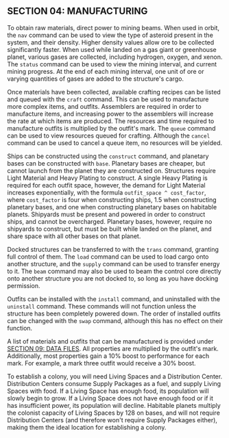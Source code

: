 ## SECTION 04: MANUFACTURING

To obtain raw materials, direct power to mining beams. When used in orbit, the `nav` command can be used to view the type of asteroid present in the system, and their density. Higher density values allow ore to be collected significantly faster. When used while landed on a gas giant or greenhouse planet, various gases are collected, including hydrogen, oxygen, and xenon. The `status` command can be used to view the mining interval, and current mining progress. At the end of each mining interval, one unit of ore or varying quantities of gases are added to the structure's cargo.

Once materials have been collected, available crafting recipes can be listed and queued with the `craft` command. This can be used to manufacture more complex items, and outfits. Assemblers are required in order to manufacture items, and increasing power to the assemblers will increase the rate at which items are produced. The resources and time required to manufacture outfits is multiplied by the outfit's mark. The `queue` command can be used to view resources queued for crafting. Although the `cancel` command can be used to cancel a queue item, no resources will be yielded.

Ships can be constructed using the `construct` command, and planetary bases can be constructed with `base`. Planetary bases are cheaper, but cannot launch from the planet they are constructed on. Structures require Light Material and Heavy Plating to construct. A single Heavy Plating is required for each outfit space, however, the demand for Light Material increases exponentially, with the formula `outfit_space ^ cost_factor`, where `cost_factor` is four when constructing ships, 1.5 when constructing planetary bases, and one when constructing planetary bases on habitable planets. Shipyards must be present and powered in order to construct ships, and cannot be overcharged. Planetary bases, however, require no shipyards to construct, but must be built while landed on the planet, and share space with all other bases on that planet.

Docked structures can be transferred to with the `trans` command, granting full control of them. The `load` command can be used to load cargo onto another structure, and the `supply` command can be used to transfer energy to it. The `beam` command may also be used to beam the control core directly onto another structure you are not docked to, so long as you have docking permission.

Outfits can be installed with the `install` command, and uninstalled with the `uninstall` command. These commands will not function unless the structure has been completely powered down. The order of installed outfits can be changed with the `swap` command, although this has no effect on their function.

A list of materials and outfits that can be manufactured is provided under [SECTION 09: DATA FILES](#section-09-data-files). All properties are multiplied by the outfit's mark. Additionally, most properties gain a 10% boost to performance for each mark. For example, a mark three outfit would receive a 30% boost.

To establish a colony, you will need Living Spaces and a Distribution Center. Distribution Centers consume Supply Packages as a fuel, and supply Living Spaces with food. If a Living Space has enough food, its population will slowly begin to grow. If a Living Space does not have enough food or if it has insufficient power, its population will decline. Habitable planets multiply the colonist capacity of Living Spaces by 128 on bases, and will not require Distribution Centers (and therefore won't require Supply Packages either), making them the ideal location for establishing a colony.
